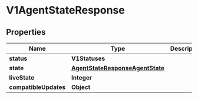 

# V1AgentStateResponse


## Properties

Name | Type | Description | Notes
------------ | ------------- | ------------- | -------------
**status** | **V1Statuses** |  |  [optional]
**state** | [**AgentStateResponseAgentState**](AgentStateResponseAgentState.md) |  |  [optional]
**liveState** | **Integer** |  |  [optional]
**compatibleUpdates** | **Object** |  |  [optional]



